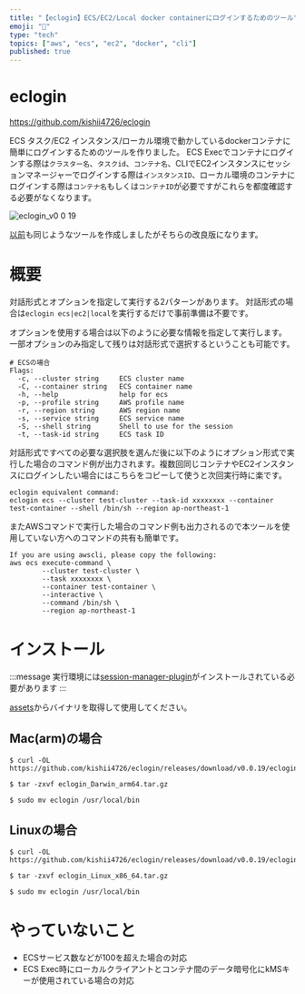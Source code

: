 ```yaml
---
title: "【eclogin】ECS/EC2/Local docker containerにログインするためのツール"
emoji: "🦉"
type: "tech"
topics: ["aws", "ecs", "ec2", "docker", "cli"]
published: true
---
```


# eclogin
https://github.com/kishii4726/eclogin

ECS タスク/EC2 インスタンス/ローカル環境で動かしているdockerコンテナに簡単にログインするためのツールを作りました。
ECS Execでコンテナにログインする際は`クラスター名`、`タスクid`、`コンテナ名`、CLIでEC2インスタンスにセッションマネージャーでログインする際は`インスタンスID`、ローカル環境のコンテナにログインする際は`コンテナ名`もしくは`コンテナID`が必要ですがこれらを都度確認する必要がなくなります。

![eclogin_v0 0 19](https://github.com/user-attachments/assets/a10ad39c-4d33-4e81-8b92-da4fe19936ee)

[以前](https://github.com/kishii4726/ecsh)も同じようなツールを作成しましたがそちらの改良版になります。

# 概要
対話形式とオプションを指定して実行する2パターンがあります。
対話形式の場合は`eclogin ecs|ec2|local`を実行するだけで事前準備は不要です。

オプションを使用する場合は以下のように必要な情報を指定して実行します。
一部オプションのみ指定して残りは対話形式で選択するということも可能です。
```
# ECSの場合
Flags:
  -c, --cluster string     ECS cluster name
  -C, --container string   ECS container name
  -h, --help               help for ecs
  -p, --profile string     AWS profile name
  -r, --region string      AWS region name
  -s, --service string     ECS service name
  -S, --shell string       Shell to use for the session
  -t, --task-id string     ECS task ID
```

対話形式ですべての必要な選択肢を選んだ後に以下のようにオプション形式で実行した場合のコマンド例が出力されます。複数回同じコンテナやEC2インスタンスにログインしたい場合にはこちらをコピーして使うと次回実行時に楽です。
```
eclogin equivalent command:
eclogin ecs --cluster test-cluster --task-id xxxxxxxx --container test-container --shell /bin/sh --region ap-northeast-1
```

またAWSコマンドで実行した場合のコマンド例も出力されるので本ツールを使用していない方へのコマンドの共有も簡単です。
```
If you are using awscli, please copy the following:
aws ecs execute-command \
        --cluster test-cluster \
        --task xxxxxxxx \
        --container test-container \
        --interactive \
        --command /bin/sh \
        --region ap-northeast-1
```

# インストール

:::message
実行環境には[session-manager-plugin](https://docs.aws.amazon.com/ja_jp/systems-manager/latest/userguide/session-manager-working-with-install-plugin.html)がインストールされている必要があります
:::

[assets](https://github.com/kishii4726/eclogin/releases)からバイナリを取得して使用してください。

## Mac(arm)の場合
```
$ curl -OL https://github.com/kishii4726/eclogin/releases/download/v0.0.19/eclogin_Darwin_arm64.tar.gz

$ tar -zxvf eclogin_Darwin_arm64.tar.gz

$ sudo mv eclogin /usr/local/bin
```

## Linuxの場合
```
$ curl -OL https://github.com/kishii4726/eclogin/releases/download/v0.0.19/eclogin_Linux_x86_64.tar.gz

$ tar -zxvf eclogin_Linux_x86_64.tar.gz

$ sudo mv eclogin /usr/local/bin
```

# やっていないこと
- ECSサービス数などが100を超えた場合の対応
- ECS Exec時にローカルクライアントとコンテナ間のデータ暗号化にkMSキーが使用されている場合の対応